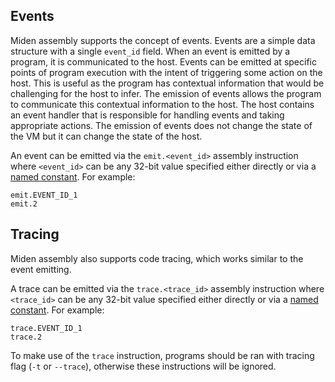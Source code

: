 ## Events

Miden assembly supports the concept of events. Events are a simple data structure with a single `event_id` field.  When an event is emitted by a program, it is communicated to the host. Events can be emitted at specific points of program execution with the intent of triggering some action on the host. This is useful as the program has contextual information that would be challenging for the host to infer. The emission of events allows the program to communicate this contextual information to the host. The host contains an event handler that is responsible for handling events and taking appropriate actions. The emission of events does not change the state of the VM but it can  change the state of the host.

An event can be emitted via the `emit.<event_id>` assembly instruction where `<event_id>` can be any 32-bit value specified either directly or via a [named constant](./code_organization.md#constants). For example:

```
emit.EVENT_ID_1
emit.2
```

## Tracing

Miden assembly also supports code tracing, which works similar to the event emitting. 

A trace can be emitted via the `trace.<trace_id>` assembly instruction where `<trace_id>` can be any 32-bit value specified either directly or via a [named constant](./code_organization.md#constants). For example:

```
trace.EVENT_ID_1
trace.2
```

To make use of the `trace` instruction, programs should be ran with tracing flag (`-t` or `--trace`), otherwise these instructions will be ignored.
